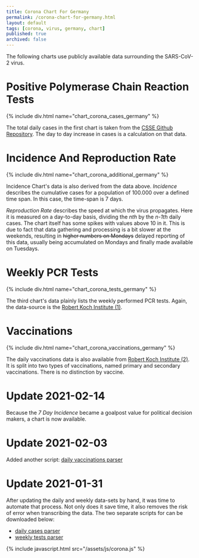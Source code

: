 ```yaml
---
title: Corona Chart For Germany
permalink: /corona-chart-for-germany.html
layout: default
tags: [corona, virus, germany, chart]
published: true
archived: false
---
```

The following charts use publicly available data surrounding the SARS-CoV-2 virus.

# Positive Polymerase Chain Reaction Tests

{% include div.html name="chart_corona_cases_germany" %}

The total daily cases in the first chart is taken from the [CSSE Github Repository][1]. The day to day increase in cases is a calculation on that data.

# Incidence And Reproduction Rate

{% include div.html name="chart_corona_additional_germany" %}

Incidence Chart's data is also derived from the data above. *Incidence* describes the cumulative cases for a population of 100.000 over a defined time span. In this case, the time-span is 7 days.

*Reproduction Rate* describes the speed at which the virus propagates. Here it is measured on a day-to-day basis, dividing the *nth* by the *n-1th* daily cases. The chart itself has some spikes with values above 10 in it. This is due to fact that data gathering and processing is a bit slower at the weekends, resulting in ~~higher numbers on Mondays~~ delayed reporting of this data, usually being accumulated on Mondays and finally made available on Tuesdays.

# Weekly PCR Tests

{% include div.html name="chart_corona_tests_germany" %}

The third chart's data plainly lists the weekly performed PCR tests. Again, the data-source is the [Robert Koch Institute (1)][2].

# Vaccinations

{% include div.html name="chart_corona_vaccinations_germany" %}

The daily vaccinations data is also available from [Robert Koch Institute (2)][3]. It is split into two types of vaccinations, named primary and secondary vaccinations. There is no distinction by vaccine.

[1]: <https://github.com/CSSEGISandData/COVID-19> "COVID-19 Data Repository by the Center for Systems Science and Engineering (CSSE) at Johns Hopkins University"
[2]: <https://www.rki.de/DE/Content/InfAZ/N/Neuartiges_Coronavirus/Daten/Testzahlen-gesamt.xlsx?__blob=publicationFile> "Erfassung der SARS-CoV-2-Testzahlen in Deutschland"
[3]: <https://www.rki.de/DE/Content/InfAZ/N/Neuartiges_Coronavirus/Daten/Impfquotenmonitoring.xlsx?__blob=publicationFile> "Tabelle mit den gemeldeten Impfungen bundesweit und nach Bundesland sowie nach STIKO-Indikation"

# Update 2021-02-14
Because the *7 Day Incidence* became a goalpost value for political decision makers, a chart is now available.

# Update 2021-02-03
Added another script: [daily vaccinations parser](/assets/code-examples/covid_daily_vaccinations_parser.py)

# Update 2021-01-31
After updating the daily and weekly data-sets by hand, it was time to automate that process. Not only does it save time, it also removes the risk of error when transcribing the data.
The two separate scripts for can be downloaded below:
- [daily cases parser](/assets/code-examples/covid_daily_cases_parser.py)
- [weekly tests parser](/assets/code-examples/covid_weekly_tests_parser.py)

{% include javascript.html src="/assets/js/corona.js" %}

